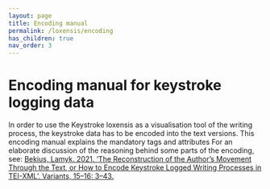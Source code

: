 ```yaml
---
layout: page
title: Encoding manual
permalink: /loxensis/encoding
has_children: true
nav_order: 3
---
```


# Encoding manual for keystroke logging data #

In order to use the Keystroke loxensis as a visualisation tool of the writing process, the keystroke data has to be encoded into the text versions. This encoding manual explains the mandatory tags and attributes 
For an elaborate discussion of the reasoning behind some parts of the encoding, see: [Bekius, Lamyk. 2021. ‘The Reconstruction of the Author’s Movement Through the Text, or How to Encode Keystroke Logged Writing Processes in TEI-XML’. Variants, 15–16: 3–43.](https://doi.org/10.4000/variants.1245)